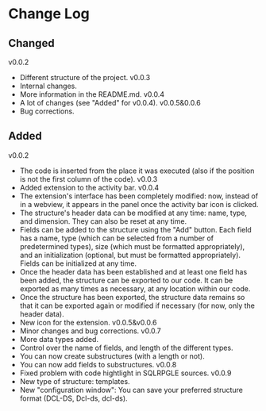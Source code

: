 # Change Log

## Changed
v0.0.2
- Different structure of the project.
v0.0.3
- Internal changes.
- More information in the README.md.
v0.0.4
- A lot of changes (see "Added" for v0.0.4).
v0.0.5&0.0.6
- Bug corrections.

## Added
v0.0.2
- The code is inserted from the place it was executed (also if the position is not the first column of the code).
v0.0.3
- Added extension to the activity bar.
v0.0.4
- The extension's interface has been completely modified: now, instead of in a webview, it appears in the panel once the activity bar icon is clicked.
- The structure's header data can be modified at any time: name, type, and dimension. They can also be reset at any time.
- Fields can be added to the structure using the "Add" button. Each field has a name, type (which can be selected from a number of predetermined types), size (which must be formatted appropriately), and an initialization (optional, but must be formatted appropriately). Fields can be initialized at any time.
- Once the header data has been established and at least one field has been added, the structure can be exported to our code. It can be exported as many times as necessary, at any location within our code.
- Once the structure has been exported, the structure data remains so that it can be exported again or modified if necessary (for now, only the header data).
- New icon for the extension.
v0.0.5&v0.0.6
- Minor changes and bug corrections.
v0.0.7
- More data types added.
- Control over the name of fields, and length of the different types.
- You can now create substructures (with a length or not).
- You can now add fields to substructures.
v0.0.8
- Fixed problem with code hightlight in SQLRPGLE sources.
v0.0.9
- New type of structure: templates.
- New "configuration window":
    You can save your preferred structure format (DCL-DS, Dcl-ds, dcl-ds).

